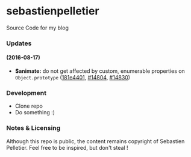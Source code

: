 # sebastienpelletier
Source Code for my blog

### Updates
#### (2016-08-17)
- **$animate:** do not get affected by custom, enumerable properties on `Object.prototype`
  ([181e4401](https://github.com/angular/angular.js/commit/181e44019e850e5253378e29415cddf8d768bbef),
   [#14804](https://github.com/angular/angular.js/issues/14804), [#14830](https://github.com/angular/angular.js/issues/14830))

### Development

* Clone repo
* Do something :)

### Notes & Licensing

Although this repo is public, the content remains copyright of Sebastien Pelletier. Feel free to be inspired, but don't steal !
